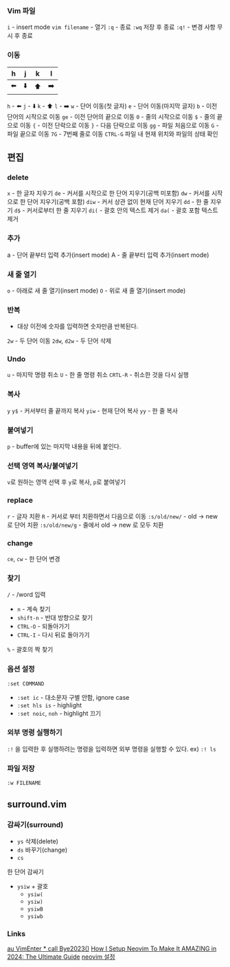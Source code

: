 ### Vim 파일

`i` - insert mode
`vim filename` - 열기
`:q` - 종료
`:wq` 저장 후 종료
`:q!` - 변경 사항 무시 후 종료

### 이동

| h   | j   | k   | l   |
| --- | --- | --- | --- |
| ⬅️  | ⬇️  | ⬆️  | ➡️  |

`h` - ⬅️
`j` - ⬇️
`k` - ⬆️
`l` - ➡️
`w` - 단어 이동(첫 글자)
`e` - 단어 이동(마지막 글자)
`b` - 이전 단어의 시작으로 이동
`ge` - 이전 단어의 끝으로 이동
`0` - 줄의 시작으로 이동
`$` - 줄의 끝으로 이동
`{` - 이전 단락으로 이동
`}` - 다음 단락으로 이동
`gg` - 파일 처음으로 이동
`G` - 파일 끝으로 이동
`7G` - 7번째 줄로 이동
`CTRL-G` 파일 내 현재 위치와 파일의 상태 확인

## 편집

### delete

`x` - 한 글자 지우기
`de` - 커서를 시작으로 한 단어 지우기(공백 미포함)
`dw` - 커서를 시작으로 한 단어 지우기(공백 포함)
`diw` - 커서 상관 없이 현재 단어 지우기
`dd` - 한 줄 지우기
`d$` - 커서로부터 한 줄 지우기
`di(` - 괄호 안의 텍스트 제거
`da(` - 괄호 포함 텍스트 제거

### 추가

a - 단어 끝부터 입력 추가(insert mode)
A - 줄 끝부터 입력 추가(insert mode)

### 새 줄 열기

`o` - 아래로 새 줄 열기(insert mode)
`O` - 위로 새 줄 열기(insert mode)

### 반복

- 대상 이전에 숫자를 입력하면 숫자만큼 반복된다.

`2w` - 두 단어 이동
`2dw`, `d2w` - 두 단어 삭제

### Undo

`u` - 마지막 명령 취소
`U` - 한 줄 명령 취소
`CRTL-R` - 취소한 것을 다시 실행

### 복사

`y`
`y$` - 커서부터 줄 끝까지 복사
`yiw` - 현재 단어 복사
`yy` - 한 줄 복사

### 붙여넣기

`p` - buffer에 있는 마지막 내용을 뒤에 붙인다.

### 선택 영역 복사/붙여넣기

`v`로 원하는 영역 선택 후 `y`로 복사, `p`로 붙여넣기

### replace

`r` - 글자 치환
`R` - 커서로 부터 치환하면서 다음으로 이동
`:s/old/new/` - old -> new 로 단어 치환
`:s/old/new/g` - 줄에서 old -> new 로 모두 치환

### change

`ce`, `cw` - 한 단어 변경

### 찾기

`/` - /word 입력
- `n` - 계속 찾기
- `shift-n` - 반대 방향으로 찾기
- `CTRL-O` - 되돌아가기
- `CTRL-I` - 다시 뒤로 돌아가기

`%` - 괄호의 짝 찾기

### 옵션 설정

`:set COMMAND`
- `:set ic` - 대소문자 구별 안함, ignore case
- `:set hls is` - highlight
- `:set noic`, `noh` - highlight 끄기

### 외부 명령 실행하기

`:!` 을 입력한 후 실행하려는 명령을 입력하면 외부 명령을 실행할 수 있다.
ex) `:! ls`

### 파일 저장

`:w FILENAME`

## surround.vim

### 감싸기(surround)

- `ys`
삭제(delete)
- `ds`
바꾸기(change)
- `cs`

한 단어 감싸기
- `ysiw` + 괄호
	- `ysiw(`
	- `ysiw)`
	- `ysiwB`
	- `ysiwb`

### Links

[au VimEnter * call Bye2023()](https://au-vimenter.github.io/post/2023-12-23-au-vimenter/)
[How I Setup Neovim To Make It AMAZING in 2024: The Ultimate Guide](https://www.youtube.com/watch?v=6pAG3BHurdM)
[neovim 설정](https://www.youtube.com/watch?v=u6S71cpMfw8)